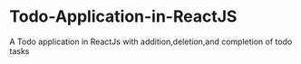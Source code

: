# Todo-Application-in-ReactJS
A Todo application in ReactJs with addition,deletion,and completion of todo tasks
